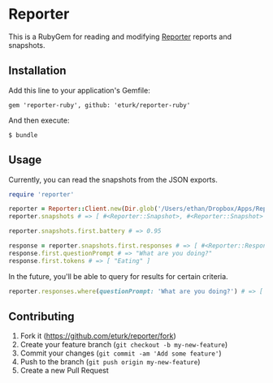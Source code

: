 # Reporter

This is a RubyGem for reading and modifying [Reporter](http://www.reporter-app.com/) reports and snapshots.

## Installation

Add this line to your application's Gemfile:

    gem 'reporter-ruby', github: 'eturk/reporter-ruby'

And then execute:

    $ bundle

## Usage

Currently, you can read the snapshots from the JSON exports.

```ruby
require 'reporter'

reporter = Reporter::Client.new(Dir.glob('/Users/ethan/Dropbox/Apps/Reporter-App/*-export.json'))
reporter.snapshots # => [ #<Reporter::Snapshot>, #<Reporter::Snapshot> ]

reporter.snapshots.first.battery # => 0.95

response = reporter.snapshots.first.responses # => [ #<Reporter::Response>, #<Reporter::Response> ]
response.first.questionPrompt # => "What are you doing?"
response.first.tokens # => [ "Eating" ]
```

In the future, you'll be able to query for results for certain criteria.

```ruby
reporter.responses.where(questionPrompt: 'What are you doing?') # => [ #<Reporter::Response>, #<Reporter::Response> ]
```

## Contributing

1. Fork it (https://github.com/eturk/reporter/fork)
2. Create your feature branch (`git checkout -b my-new-feature`)
3. Commit your changes (`git commit -am 'Add some feature'`)
4. Push to the branch (`git push origin my-new-feature`)
5. Create a new Pull Request
